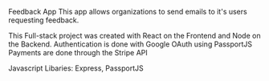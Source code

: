 Feedback App
This app allows organizations to send emails to it's users requesting feedback. 

This Full-stack project was created with React on the Frontend and Node on the Backend.
Authentication is done with Google OAuth using PassportJS
Payments are done through the Stripe API

Javascript Libaries: Express, PassportJS